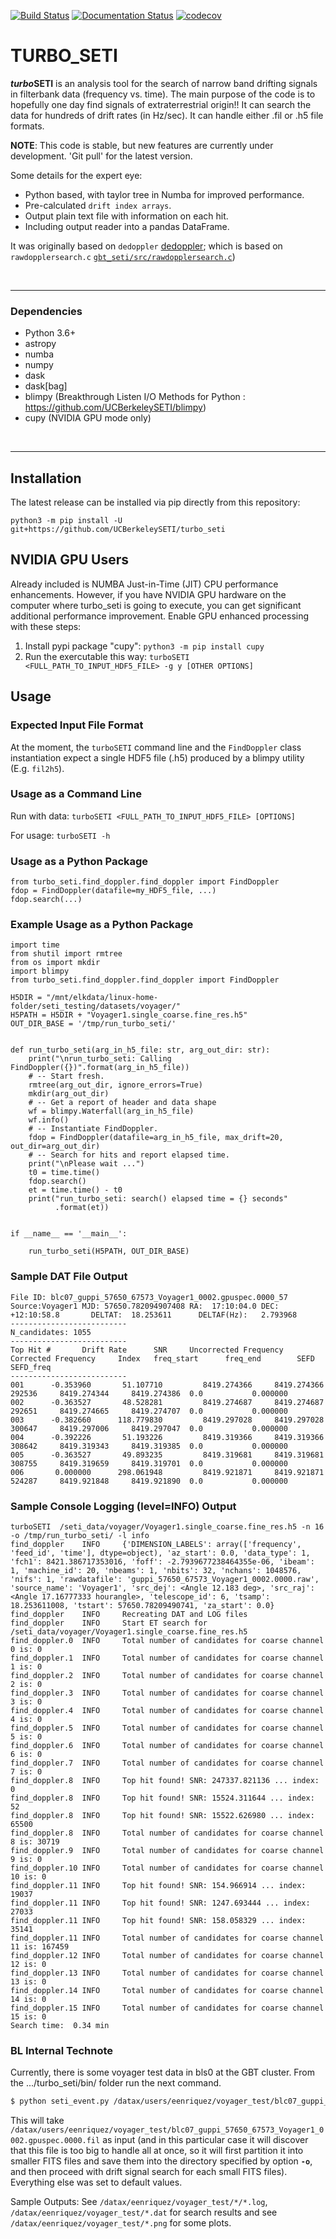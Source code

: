 [![Build Status](https://travis-ci.org/UCBerkeleySETI/turbo_seti.svg?branch=master)](https://travis-ci.org/UCBerkeleySETI/turbo_seti)
[![Documentation Status](https://readthedocs.org/projects/turbo-seti/badge/?version=latest)](https://turbo-seti.readthedocs.io/en/latest/?badge=latest)
[![codecov](https://codecov.io/gh/UCBerkeleySETI/turbo_seti/branch/master/graph/badge.svg)](https://codecov.io/gh/UCBerkeleySETI/turbo_seti)



TURBO_SETI
=============================

***turbo*SETI** is an analysis tool for the search of narrow band drifting signals in filterbank data (frequency vs. time).
The main purpose of the code is to hopefully one day find signals of extraterrestrial origin!!
It can search the data for hundreds of drift rates (in Hz/sec). It can handle either .fil or .h5 file formats.

**NOTE**:
This code is stable, but new features are currently under development.  'Git pull' for the latest version.

Some details for the expert eye:

- Python based, with taylor tree in Numba for improved performance.
- Pre-calculated `drift index arrays`.
- Output plain text file with information on each hit.
- Including output reader into a pandas DataFrame.

It was originally based on `dedoppler` [dedoppler](http://github.com/cs150bf/gbt_seti/); which is based on  `rawdopplersearch.c`  [`gbt_seti/src/rawdopplersearch.c`](https://github.com/UCBerkeleySETI/gbt_seti/tree/master/src/rawdopplersearch.c))

&nbsp;

-------------------

### Dependencies

- Python 3.6+
- astropy
- numba
- numpy
- dask
- dask[bag]
- blimpy (Breakthrough Listen I/O Methods for Python :  https://github.com/UCBerkeleySETI/blimpy)
- cupy (NVIDIA GPU mode only)

&nbsp;

--------------------------

## Installation

The latest release can be installed via pip directly from this repository:

`python3 -m pip install -U git+https://github.com/UCBerkeleySETI/turbo_seti`

## NVIDIA GPU Users

Already included is NUMBA Just-in-Time (JIT) CPU performance enhancements. However, if you have NVIDIA GPU hardware on the computer where turbo_seti is going to execute, you can get significant additional performance improvement.  Enable GPU enhanced processing with these steps:

1. Install pypi package "cupy":  `python3 -m pip install cupy`
2. Run the exercutable this way:  `turboSETI <FULL_PATH_TO_INPUT_HDF5_FILE> -g y [OTHER OPTIONS]`

## Usage

### Expected Input File Format

At the moment, the `turboSETI` command line and the `FindDoppler` class instantiation expect a single HDF5 file (.h5) produced by a blimpy utility (E.g. `fil2h5`).

### Usage as a Command Line

Run with data: `turboSETI <FULL_PATH_TO_INPUT_HDF5_FILE> [OPTIONS]`

For usage: `turboSETI -h`



### Usage as a Python Package

```
from turbo_seti.find_doppler.find_doppler import FindDoppler
fdop = FindDoppler(datafile=my_HDF5_file, ...)
fdop.search(...)
```

### Example Usage as a Python Package

```
import time
from shutil import rmtree
from os import mkdir
import blimpy
from turbo_seti.find_doppler.find_doppler import FindDoppler

H5DIR = "/mnt/elkdata/linux-home-folder/seti_testing/datasets/voyager/"
H5PATH = H5DIR + "Voyager1.single_coarse.fine_res.h5"
OUT_DIR_BASE = '/tmp/run_turbo_seti/'


def run_turbo_seti(arg_in_h5_file: str, arg_out_dir: str):
    print("\nrun_turbo_seti: Calling FindDoppler({})".format(arg_in_h5_file))
    # -- Start fresh.
    rmtree(arg_out_dir, ignore_errors=True)
    mkdir(arg_out_dir)
    # -- Get a report of header and data shape
    wf = blimpy.Waterfall(arg_in_h5_file)
    wf.info()
    # -- Instantiate FindDoppler.
    fdop = FindDoppler(datafile=arg_in_h5_file, max_drift=20, out_dir=arg_out_dir)
    # -- Search for hits and report elapsed time.
    print("\nPlease wait ...")
    t0 = time.time()
    fdop.search()
    et = time.time() - t0
    print("run_turbo_seti: search() elapsed time = {} seconds"
          .format(et))


if __name__ == '__main__':

    run_turbo_seti(H5PATH, OUT_DIR_BASE)
```


### Sample DAT File Output


    File ID: blc07_guppi_57650_67573_Voyager1_0002.gpuspec.0000_57
    Source:Voyager1 MJD: 57650.782094907408 RA:  17:10:04.0 DEC:  +12:10:58.8       DELTAT:  18.253611      DELTAF(Hz):   2.793968
    --------------------------
    N_candidates: 1055
    --------------------------
    Top Hit #       Drift Rate      SNR     Uncorrected Frequency   Corrected Frequency     Index   freq_start      freq_end        SEFD    SEFD_freq
    --------------------------
    001      -0.353960       51.107710         8419.274366     8419.274366  292536     8419.274344     8419.274386  0.0           0.000000
    002      -0.363527       48.528281         8419.274687     8419.274687  292651     8419.274665     8419.274707  0.0           0.000000
    003      -0.382660      118.779830         8419.297028     8419.297028  300647     8419.297006     8419.297047  0.0           0.000000
    004      -0.392226       51.193226         8419.319366     8419.319366  308642     8419.319343     8419.319385  0.0           0.000000
    005      -0.363527       49.893235         8419.319681     8419.319681  308755     8419.319659     8419.319701  0.0           0.000000
    006       0.000000      298.061948         8419.921871     8419.921871  524287     8419.921848     8419.921890  0.0           0.000000

### Sample Console Logging (level=INFO) Output

```
turboSETI  /seti_data/voyager/Voyager1.single_coarse.fine_res.h5 -n 16 -o /tmp/run_turbo_seti/ -l info
find_doppler    INFO     {'DIMENSION_LABELS': array(['frequency', 'feed_id', 'time'], dtype=object), 'az_start': 0.0, 'data_type': 1, 'fch1': 8421.386717353016, 'foff': -2.7939677238464355e-06, 'ibeam': 1, 'machine_id': 20, 'nbeams': 1, 'nbits': 32, 'nchans': 1048576, 'nifs': 1, 'rawdatafile': 'guppi_57650_67573_Voyager1_0002.0000.raw', 'source_name': 'Voyager1', 'src_dej': <Angle 12.183 deg>, 'src_raj': <Angle 17.16777333 hourangle>, 'telescope_id': 6, 'tsamp': 18.253611008, 'tstart': 57650.78209490741, 'za_start': 0.0}
find_doppler    INFO     Recreating DAT and LOG files
find_doppler    INFO     Start ET search for /seti_data/voyager/Voyager1.single_coarse.fine_res.h5
find_doppler.0  INFO     Total number of candidates for coarse channel 0 is: 0
find_doppler.1  INFO     Total number of candidates for coarse channel 1 is: 0
find_doppler.2  INFO     Total number of candidates for coarse channel 2 is: 0
find_doppler.3  INFO     Total number of candidates for coarse channel 3 is: 0
find_doppler.4  INFO     Total number of candidates for coarse channel 4 is: 0
find_doppler.5  INFO     Total number of candidates for coarse channel 5 is: 0
find_doppler.6  INFO     Total number of candidates for coarse channel 6 is: 0
find_doppler.7  INFO     Total number of candidates for coarse channel 7 is: 0
find_doppler.8  INFO     Top hit found! SNR: 247337.821136 ... index: 0
find_doppler.8  INFO     Top hit found! SNR: 15524.311644 ... index: 52
find_doppler.8  INFO     Top hit found! SNR: 15522.626980 ... index: 65500
find_doppler.8  INFO     Total number of candidates for coarse channel 8 is: 30719
find_doppler.9  INFO     Total number of candidates for coarse channel 9 is: 0
find_doppler.10 INFO     Total number of candidates for coarse channel 10 is: 0
find_doppler.11 INFO     Top hit found! SNR: 154.966914 ... index: 19037
find_doppler.11 INFO     Top hit found! SNR: 1247.693444 ... index: 27033
find_doppler.11 INFO     Top hit found! SNR: 158.058329 ... index: 35141
find_doppler.11 INFO     Total number of candidates for coarse channel 11 is: 167459
find_doppler.12 INFO     Total number of candidates for coarse channel 12 is: 0
find_doppler.13 INFO     Total number of candidates for coarse channel 13 is: 0
find_doppler.14 INFO     Total number of candidates for coarse channel 14 is: 0
find_doppler.15 INFO     Total number of candidates for coarse channel 15 is: 0
Search time:  0.34 min
```

### BL Internal Technote

Currently, there is some voyager test data in bls0 at the GBT cluster.
From the .../turbo_seti/bin/ folder run the next command.

```bash
$ python seti_event.py /datax/users/eenriquez/voyager_test/blc07_guppi_57650_67573_Voyager1_0002.gpuspec.0000.fil -o <your_test_folder> -M 2
```

This will take `/datax/users/eenriquez/voyager_test/blc07_guppi_57650_67573_Voyager1_0002.gpuspec.0000.fil` as input (and in this particular case it will discover that this file is too big to handle all at once, so it will first partition it into smaller FITS files and save them into the directory specified by option **`-o`**, and then proceed with drift signal search for each small FITS files). Everything else was set to default values.

Sample Outputs:
See `/datax/eenriquez/voyager_test/*/*.log`, `/datax/eenriquez/voyager_test/*.dat` for search results and see `/datax/eenriquez/voyager_test/*.png` for some plots.



&nbsp;
--------------------------

